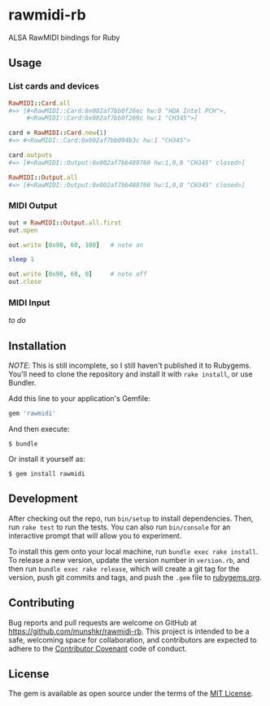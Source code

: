# rawmidi-rb

ALSA RawMIDI bindings for Ruby


## Usage

### List cards and devices

```ruby
RawMIDI::Card.all
#=> [#<RawMIDI::Card:0x002af7bb0f26ec hw:0 "HDA Intel PCH">,
     #<RawMIDI::Card:0x002af7bb0f269c hw:1 "CH345">]

card = RawMIDI::Card.new(1)
#=> #<RawMIDI::Card:0x002af7bb094b3c hw:1 "CH345">

card.outputs
#=> [#<RawMIDI::Output:0x002af7bb489760 hw:1,0,0 "CH345" closed>]

RawMIDI::Output.all
#=> [#<RawMIDI::Output:0x002af7bb489760 hw:1,0,0 "CH345" closed>]
```

### MIDI Output

```ruby
out = RawMIDI::Output.all.first
out.open

out.write [0x90, 60, 100]   # note on

sleep 1

out.write [0x90, 60, 0]     # note off
out.close
```

### MIDI Input

*to do*


## Installation

*NOTE*: This is still incomplete, so I still haven't published it to Rubygems.
You'll need to clone the repository and install it with `rake install`, or use
Bundler.


Add this line to your application's Gemfile:

```ruby
gem 'rawmidi'
```

And then execute:

    $ bundle

Or install it yourself as:

    $ gem install rawmidi


## Development

After checking out the repo, run `bin/setup` to install dependencies. Then, run
`rake test` to run the tests. You can also run `bin/console` for an interactive
prompt that will allow you to experiment.

To install this gem onto your local machine, run `bundle exec rake install`. To
release a new version, update the version number in `version.rb`, and then run
`bundle exec rake release`, which will create a git tag for the version, push
git commits and tags, and push the `.gem` file to
[rubygems.org](https://rubygems.org).


## Contributing

Bug reports and pull requests are welcome on GitHub at
https://github.com/munshkr/rawmidi-rb. This project is intended to be a safe,
welcoming space for collaboration, and contributors are expected to adhere to
the [Contributor Covenant](http://contributor-covenant.org) code of conduct.


## License

The gem is available as open source under the terms of the [MIT
License](http://opensource.org/licenses/MIT).

